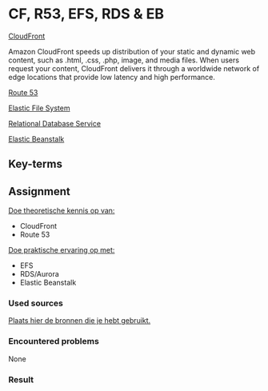 # CF, R53, EFS, RDS & EB

<ins>CloudFront</ins>

Amazon CloudFront speeds up distribution of your static and dynamic web content, such as .html, .css, .php, image, and media files. When users request your content, CloudFront delivers it through a worldwide network of edge locations that provide low latency and high performance. 

<ins>Route 53</ins>

<ins>Elastic File System</ins>

<ins>Relational Database Service</ins>

<ins>Elastic Beanstalk</ins>

## Key-terms


## Assignment

<ins>Doe theoretische kennis op van:</ins>

- CloudFront
- Route 53

<ins>Doe praktische ervaring op met:</ins>

- EFS
- RDS/Aurora
- Elastic Beanstalk

### Used sources
[Plaats hier de bronnen die je hebt gebruikt.]()

### Encountered problems
None

### Result
